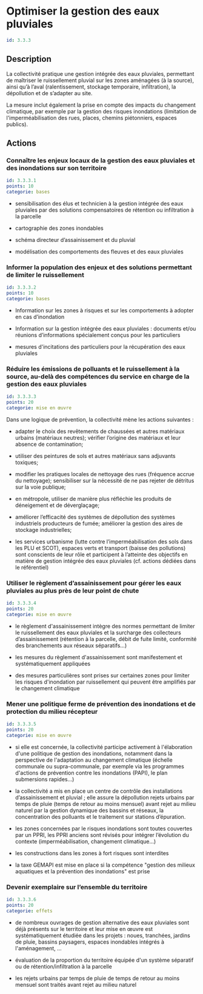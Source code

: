 # Optimiser la gestion des eaux pluviales
```yaml
id: 3.3.3
```
## Description
La collectivité pratique une gestion intégrée des eaux pluviales, permettant de maîtriser le ruissellement pluvial sur les zones aménagées (à la source), ainsi qu’à l’aval (ralentissement, stockage temporaire, infiltration), la dépollution et de s’adapter au site.

La mesure inclut également la prise en compte des impacts du changement climatique, par exemple par la gestion des risques inondations (limitation de l'imperméabilisation des rues, places, chemins piétonniers, espaces publics).



## Actions
### Connaître les enjeux locaux de la gestion des eaux pluviales et des inondations sur son territoire
```yaml
id: 3.3.3.1
points: 10
categorie: bases
```
- sensibilisation des élus et technicien à la gestion intégrée des eaux pluviales par des solutions compensatoires de rétention ou infiltration à la parcelle   

- cartographie des zones inondables

- schéma directeur d’assainissement et du pluvial

- modélisation des comportements des fleuves et des eaux pluviales




### Informer la population des enjeux et des solutions permettant de limiter le ruissellement
```yaml
id: 3.3.3.2
points: 10
categorie: bases
```
- Information sur les zones à risques et sur les comportements à adopter en cas d’inondation

- Information sur la gestion intégrée des eaux pluviales : documents et/ou réunions d’informations spécialement conçus pour les particuliers

- mesures d'incitations des particuliers pour la récupération des eaux pluviales




### Réduire les émissions de polluants et le ruissellement à la source, au-delà des compétences du service en charge de la gestion des eaux pluviales
```yaml
id: 3.3.3.3
points: 20
categorie: mise en œuvre
```
Dans une logique de prévention, la collectivité mène les actions suivantes :

- adapter le choix des revêtements de chaussées et autres matériaux urbains (matériaux neutres); vérifier l’origine des matériaux et leur absence de contamination;

- utiliser des peintures de sols et autres matériaux sans adjuvants toxiques; 

- modifier les pratiques locales de nettoyage des rues (fréquence accrue du nettoyage); sensibiliser sur la nécessité de ne pas rejeter de détritus sur la voie publique;

- en métropole, utiliser de manière plus réfléchie les produits de déneigement et de déverglaçage;

 - améliorer l’efficacité des systèmes de dépollution des systèmes industriels producteurs de fumée; améliorer la gestion des aires de stockage industrielles;

- les services urbanisme (lutte contre l’imperméabilisation des sols dans les PLU et SCOT), espaces verts et transport (baisse des pollutions) sont conscients de leur rôle et participent à l’atteinte des objectifs en matière de gestion intégrée des eaux pluviales (cf. actions dédiées dans le référentiel)




### Utiliser le règlement d’assainissement pour gérer les eaux pluviales au plus près de leur point de chute
```yaml
id: 3.3.3.4
points: 20
categorie: mise en œuvre
```
- le règlement d'assainissement intègre des normes permettant de limiter le ruissellement des eaux pluviales et la surcharge des collecteurs d’assainissement (rétention à la parcelle, débit de fuite limité, conformité des branchements aux réseaux séparatifs...)

- les mesures du règlement d'assainissement sont manifestement et systématiquement appliquées

 - des mesures particulières sont prises sur certaines zones pour limiter les risques d'inondation par ruissellement qui peuvent être amplifiés par le changement climatique




### Mener une politique ferme de prévention des inondations et de protection du milieu récepteur
```yaml
id: 3.3.3.5
points: 20
categorie: mise en œuvre
```
- si elle est concernée, la collectivité participe activement à l'élaboration d'une politique de gestion des inondations, notamment dans la perspective de l'adaptation au changement climatique (échelle communale ou supra-communale, par exemple via les programmes d'actions de prévention contre les inondations (PAPI), le plan submersions rapides...)

- la collectivité a mis en place un centre de contrôle des installations d’assainissement et pluvial ; elle assure la dépollution rejets urbains par temps de pluie (temps de retour au moins mensuel) avant rejet au milieu naturel par la gestion dynamique des bassins et réseaux, la concentration des polluants et le traitement sur stations d’épuration. 

 - les zones concernées par le risques inondations sont toutes couvertes par un PPRI, les PPRI anciens sont révisés pour intégrer l’évolution du contexte (imperméabilisation, changement climatique…)

- les constructions dans les zones à fort risques sont interdites

- la taxe GEMAPI est mise en place si la compétence "gestion des milieux aquatiques et la prévention des inondations" est prise






### Devenir exemplaire sur l’ensemble du territoire
```yaml
id: 3.3.3.6
points: 20
categorie: effets
```
- de nombreux ouvrages de gestion alternative des eaux pluviales sont déjà présents sur le territoire et leur mise en œuvre est systématiquement étudiée dans les projets : noues, tranchées, jardins de pluie, bassins paysagers, espaces inondables intégrés à l'aménagement, ...

- évaluation de la proportion du territoire équipée d'un système séparatif ou de rétention/infiltration à la parcelle

- les rejets urbains par temps de pluie de temps de retour au moins mensuel sont traités avant rejet au milieu naturel










